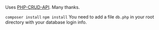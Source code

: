 Uses [PHP-CRUD-API](https://github.com/mevdschee/php-crud-api). Many thanks.

`composer install`
`npm install`
You need to add a file `db.php` in your root directory with your database login
info.
